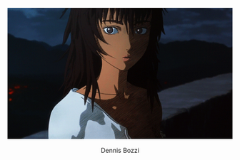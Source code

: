 <p align="center"><img src="https://github.com/DennisBozzi/Panela/blob/main/casca.gif"></p>

<p align="center">Dennis Bozzi</p>
